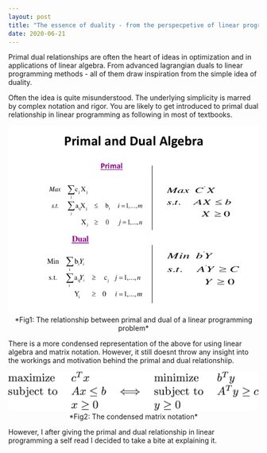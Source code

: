 ```yaml
---
layout: post
title: "The essence of duality - from the perspecpetive of linear programming"
date: 2020-06-21
---
```


Primal dual relationships are often the heart of ideas in optimization and in applications of linear algebra. From advanced lagrangian duals to linear programming methods - all of them draw inspiration from the simple idea of duality.

Often the idea is quite misunderstood. The underlying simplicity is marred by complex notation and rigor. You are likely to get introduced to primal dual relationship in linear programming as following in most of textbooks.
<p align="center">
  <img src="../blog_resources/2020-06-21/primal-and-dual-problem-16-638.jpg"/>
  *Fig1: The relationship between primal and dual of a linear programming problem*
</p>


There is a more condensed representation of the above for using linear algebra and matrix notation. However, it still doesnt throw any insight into the workings and motivation behind the primal and dual relationshiip.
<p align="center">
  <img src="../blog_resources/2020-06-21/matrix-primal-dual.png"/>
  *Fig2: The condensed matrix notation*
</p>

However, I after giving the primal and dual relationship in linear programming a self read I decided to take a bite at explaining it. 
